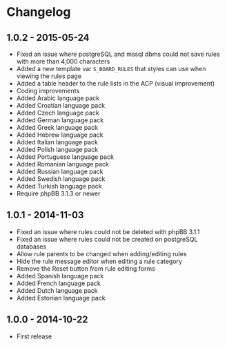 # Changelog

## 1.0.2 - 2015-05-24

- Fixed an issue where postgreSQL and mssql dbms could not save rules with more than 4,000 characters
- Added a new template var `S_BOARD_RULES` that styles can use when viewing the rules page
- Added a table header to the rule lists in the ACP (visual improvement)
- Coding improvements
- Added Arabic language pack
- Added Croatian language pack
- Added Czech language pack
- Added German language pack
- Added Greek language pack
- Added Hebrew language pack
- Added Italian language pack
- Added Polish language pack
- Added Portuguese language pack
- Added Romanian language pack
- Added Russian language pack
- Added Swedish language pack
- Added Turkish language pack
- Require phpBB 3.1.3 or newer

## 1.0.1 - 2014-11-03

- Fixed an issue where rules could not be deleted with phpBB 3.1.1
- Fixed an issue where rules could not be created on postgreSQL databases
- Allow rule parents to be changed when adding/editing rules
- Hide the rule message editor when editing a rule category
- Remove the Reset button from rule editing forms
- Added Spanish language pack
- Added French language pack
- Added Dutch language pack
- Added Estonian language pack

## 1.0.0 - 2014-10-22

- First release
